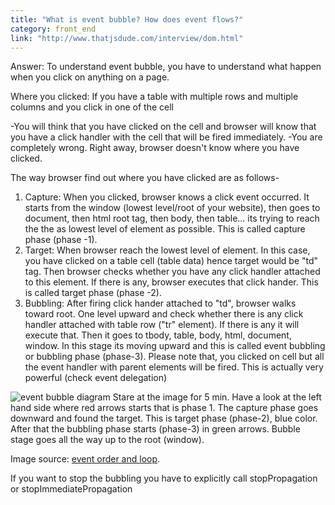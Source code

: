 ```yaml
---
title: "What is event bubble? How does event flows?"
category: front_end
link: "http://www.thatjsdude.com/interview/dom.html"
---
```

Answer: To understand event bubble, you have to understand what happen when you click on anything on a page.

Where you clicked: If you have a table with multiple rows and multiple columns and you click in one of the cell

-You will think that you have clicked on the cell and browser will know that you have a click handler with the cell that will be fired immediately.
-You are completely wrong. Right away, browser doesn't know where you have clicked.

The way browser find out where you have clicked are as follows-

1. Capture: When you clicked, browser knows a click event occurred. It starts from the window (lowest level/root of your website), then goes to document, then html root tag, then body, then table... its trying to reach the the as lowest level of element as possible. This is called capture phase (phase -1).
2. Target: When browser reach the lowest level of element. In this case, you have clicked on a table cell (table data) hence target would be "td" tag. Then browser checks whether you have any click handler attached to this element. If there is any, browser executes that click hander. This is called target phase (phase -2).
3. Bubbling: After firing click hander attached to "td", browser walks toward root. One level upward and check whether there is any click handler attached with table row ("tr" element). If there is any it will execute that. Then it goes to tbody, table, body, html, document, window. In this stage its moving upward and this is called event bubbling or bubbling phase (phase-3). Please note that, you clicked on cell but all the event handler with parent elements will be fired. This is actually very powerful (check event delegation)

![event bubble diagram](http://thatjsdude.com/images/eventBubble.png)
Stare at the image for 5 min. Have a look at the left hand side where red arrows starts that is phase 1. The capture phase goes downward and found the target. This is target phase (phase-2), blue color. After that the bubbling phase starts (phase-3) in green arrows. Bubble stage goes all the way up to the root (window).


Image source: [event order and loop](https://w3c.github.io/uievents/#event-order-and-loops).

If you want to stop the bubbling you have to explicitly call stopPropagation or stopImmediatePropagation
